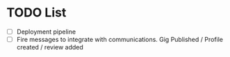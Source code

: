 # TODO List

- [ ] Deployment pipeline
- [ ] Fire messages to integrate with communications. Gig Published / Profile created / review added
